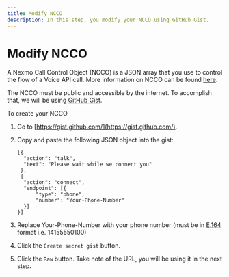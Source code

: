 ```yaml
---
title: Modify NCCO
description: In this step, you modify your NCCO using GitHub Gist.
---
```


# Modify NCCO

A Nexmo Call Control Object (NCCO) is a JSON array that you use to control the flow of a Voice API call. More information on NCCO can be found [here](https://developer.nexmo.com/voice/voice-api/ncco-reference).

The NCCO must be public and accessible by the internet. To accomplish that, we will be using [GitHub Gist](https://gist.github.com/).

To create your NCCO

1) Go to [https://gist.github.com/](https://gist.github.com/).
   
2) Copy and paste the following JSON object into the gist:

    ```
    [{
      "action": "talk",
      "text": "Please wait while we connect you"
     },
     {
      "action": "connect",
      "endpoint": [{
          "type": "phone",
          "number": "Your-Phone-Number"
      }]
    }]
    ```

3) Replace Your-Phone-Number with your phone number (must be in [E.164](https://developer.nexmo.com/concepts/guides/glossary#e-164-format) format i.e. 14155550100)

4) Click the ``Create secret gist`` button.

5) Click the ``Raw`` button. Take note of the URL, you will be using it in the next step.
